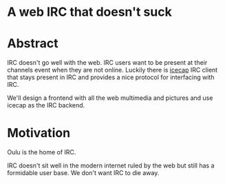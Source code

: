 A web IRC that doesn't suck
==========

# Abstract #

IRC doesn't go well with the web. IRC users want to be present at
their channels event when they are not online. Luckily there is
[icecap](http://icecap.irssi2.org/) IRC client that stays present in
IRC and provides a nice protocol for interfacing with IRC.

We'll design a frontend with all the web multimedia and pictures and
use icecap as the IRC backend.

# Motivation #

Oulu is the home of IRC.

IRC doesn't sit well in the modern internet ruled by the web but still
has a formidable user base. We don't want IRC to die away.

